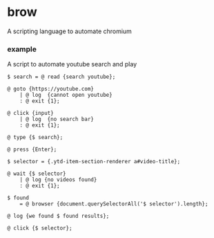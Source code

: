 # brow
A scripting language to automate chromium

### example

A script to automate youtube search and play

```
$ search = @ read {search youtube};

@ goto {https://youtube.com}
    | @ log  {cannot open youtube}
    : @ exit {1};

@ click {input}
    | @ log  {no search bar}
    : @ exit {1};

@ type {$ search};

@ press {Enter};

$ selector = {.ytd-item-section-renderer a#video-title};

@ wait {$ selector}
    | @ log {no videos found}
    : @ exit {1};

$ found
    = @ browser {document.querySelectorAll('$ selector').length};

@ log {we found $ found results};

@ click {$ selector};
```
